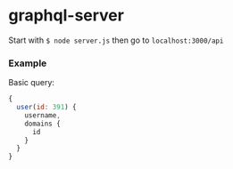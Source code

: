 # graphql-server

Start with `$ node server.js` then go to `localhost:3000/api`

### Example
Basic query:
```javascript
{
  user(id: 391) {
    username,
    domains {
      id
    }
  }
}
```
